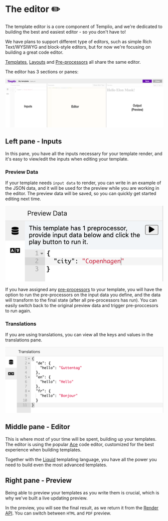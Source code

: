 # The editor ✏️

The template editor is a core component of Templio, and we're dedicated to building the best and easiest editor - so you don't have to!

We have plans to support different type of editors, such as simple Rich Text/WYSIWYG and block-style editors, but for now we're focusing on building a great code editor.

[Templates](./Templates.md), [Layouts](./Layouts.md) and [Pre-processors](./Layouts) all share the same editor.

The editor has 3 sections or panes:

![Editor panes](../assets/images/editor_pane_overview.png)

## Left pane - Inputs

In this pane, you have all the inputs necessary for your template render, and it's easy to view/edit the inputs when editing your template.

### Preview Data

If your template needs `input data` to render, you can write in an example of the JSON data, and it will be used for the preview while you are working in the editor. The preview data will be saved, so you can quickly get started editing next time.

![Preview Data](../assets/images/preview_data.png)

If you have assigned any [pre-processors](https://templio.stoplight.io/docs/templio-docs/docs/Pre-processors.md) to your template, you will have the option to run the pre-processors on the input data you define, and the data will transform to the final state (after all pre-processors has run). You can easily switch back to the original preview data and trigger pre-proccesors to run again.

### Translations
If you are using translations, you can view all the keys and values in the translations pane.

![Translations pane](../assets/images/translations_editor_pane.png)

## Middle pane - Editor

This is where most of your time will be spent, building up your templates. The editor is using the popular [Ace](https://ace.c9.io/) code editor, customized for the best experience when building templates.

Together with the [Liquid](https://shopify.github.io/liquid/) templating language, you have all the power you need to build even the most advanced templates.


## Right pane - Preview

Being able to preview your templates as you write them is crucial, which is why we've built a live updating preview.

In the preview, you will see the final result, as we return it from the [Render API](https://templio.stoplight.io/docs/templio-docs/reference/Templio-API.v1.yaml/paths/~1render/post). You can switch between `HTML` and `PDF` preview.